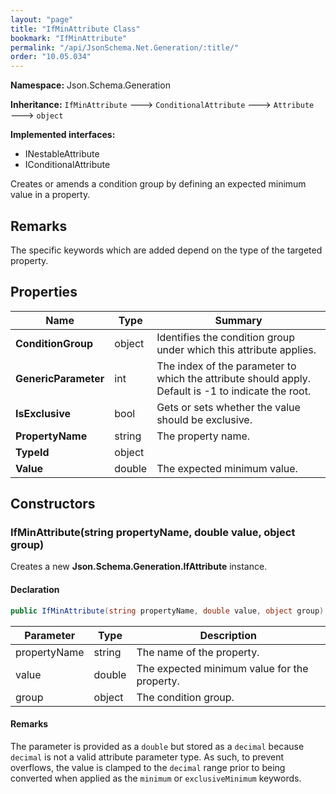 ```yaml
---
layout: "page"
title: "IfMinAttribute Class"
bookmark: "IfMinAttribute"
permalink: "/api/JsonSchema.Net.Generation/:title/"
order: "10.05.034"
---
```

**Namespace:** Json.Schema.Generation

**Inheritance:**
`IfMinAttribute`
 🡒 
`ConditionalAttribute`
 🡒 
`Attribute`
 🡒 
`object`

**Implemented interfaces:**

- INestableAttribute
- IConditionalAttribute

Creates or amends a condition group by defining an expected minimum value in a property.

## Remarks

The specific keywords which are added depend on the type of the targeted property.

## Properties

| Name | Type | Summary |
|---|---|---|
| **ConditionGroup** | object | Identifies the condition group under which this attribute applies. |
| **GenericParameter** | int | The index of the parameter to which the attribute should apply. Default is -1 to indicate the root. |
| **IsExclusive** | bool | Gets or sets whether the value should be exclusive. |
| **PropertyName** | string | The property name. |
| **TypeId** | object |  |
| **Value** | double | The expected minimum value. |

## Constructors

### IfMinAttribute(string propertyName, double value, object group)

Creates a new **Json.Schema.Generation.IfAttribute** instance.

#### Declaration

```c#
public IfMinAttribute(string propertyName, double value, object group)
```

| Parameter | Type | Description |
|---|---|---|
| propertyName | string | The name of the property. |
| value | double | The expected minimum value for the property. |
| group | object | The condition group. |


#### Remarks

The <paramref name="value" /> parameter is provided as a `double` but stored as a `decimal`
because `decimal` is not a valid attribute parameter type.
As such, to prevent overflows, the value is clamped to the `decimal` range prior to being converted
when applied as the `minimum` or `exclusiveMinimum` keywords.

